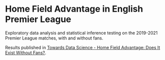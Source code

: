 # Home Field Advantage in English Premier League

Exploratory data analysis and statistical inference testing on the 2019-2021 Premier League matches, with and without fans. 

Results published in [Towards Data Science - Home Field Advantage: Does It Exist Without Fans?](https://towardsdatascience.com/home-field-advantage-does-it-exist-without-fans-a0778c5a6a29).
